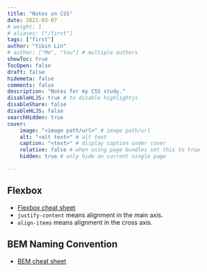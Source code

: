 ```yaml
---
title: "Notes on CSS"
date: 2021-03-07
# weight: 1
# aliases: ["/first"]
tags: ["first"]
author: "Yibin Lin"
# author: ["Me", "You"] # multiple authors
showToc: true
TocOpen: false
draft: false
hidemeta: false
comments: false
description: "Notes for my CSS study."
disableHLJS: true # to disable highlightjs
disableShare: false
disableHLJS: false
searchHidden: true
cover:
    image: "<image path/url>" # image path/url
    alt: "<alt text>" # alt text
    caption: "<text>" # display caption under cover
    relative: false # when using page bundles set this to true
    hidden: true # only hide on current single page

---
```


## Flexbox

- [Flexbox cheat sheet](https://css-tricks.com/snippets/css/a-guide-to-flexbox/)
- `justify-content` means alignment in the main axis.
- `align-items` means alignment in the cross axis.

## BEM Naming Convention

- [BEM cheat sheet](https://css-tricks.com/bem-101/)
